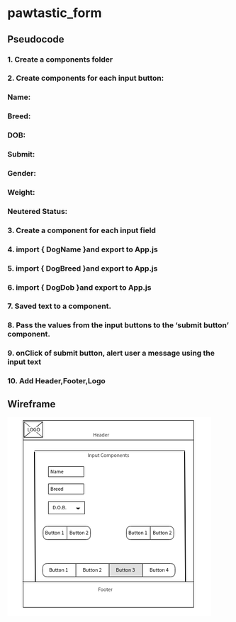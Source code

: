 # pawtastic_form

## Pseudocode


### 1. Create a components folder

### 2. Create components for each input button:

### Name:
### Breed:
### DOB:
### Submit:
### Gender:
### Weight:
### Neutered Status:

### 3. Create a component for each input field
### 4. import { DogName }and export to App.js 
### 5. import { DogBreed }and export to App.js 
### 6. import { DogDob }and export to App.js 
### 7. Saved text to a component.
### 8. Pass the values from the input buttons to the ‘submit button’  component.
### 9. onClick of submit button, alert user a message using the input text
### 10. Add Header,Footer,Logo

## Wireframe
 ![alt text](https://github.com/devrlora/pawtastic_form/blob/master/Wireframe.png "Logo Title Text 1")



